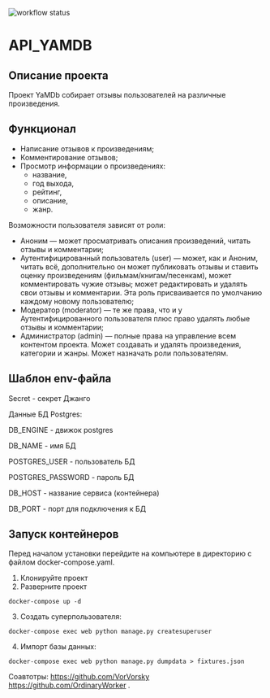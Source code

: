 ![workflow status](https://github.com/klinf1/yamdb_final/actions/workflows/yamdb_workflow.yml/badge.svg)

# API_YAMDB

## Описание проекта
Проект YaMDb собирает отзывы пользователей на различные произведения.

## Функционал
- Написание отзывов к произведениям;
- Комментирование отзывов;
- Просмотр информации о произведениях:
  - название,
  - год выхода,
  - рейтинг,
  - описание,
  - жанр.

Возможности пользователя зависят от роли:
- Аноним — может просматривать описания произведений, читать отзывы
и комментарии;
- Аутентифицированный пользователь (user) — может, как и Аноним,
читать всё, дополнительно он может публиковать отзывы
и ставить оценку произведениям (фильмам/книгам/песенкам),
может комментировать чужие отзывы; может редактировать
и удалять свои отзывы и комментарии.
Эта роль присваивается по умолчанию каждому новому пользователю;
- Модератор (moderator) — те же права, что и у Аутентифицированного
пользователя плюс право удалять любые отзывы и комментарии;
- Администратор (admin) — полные права на управление всем контентом проекта.
Может создавать и удалять произведения, категории и жанры.
Может назначать роли пользователям.

## Шаблон env-файла
Secret - секрет Джанго

Данные БД Postgres:

DB_ENGINE - движок postgres

DB_NAME - имя БД

POSTGRES_USER - пользователь БД

POSTGRES_PASSWORD - пароль БД

DB_HOST - название сервиса (контейнера)

DB_PORT - порт для подключения к БД

## Запуск контейнеров

Перед началом установки перейдите на компьютере в директорию с файлом docker-compose.yaml.

1. Клонируйте проект
2. Разверните проект
```
docker-compose up -d
```
3. Создать суперпользователя:
```
docker-compose exec web python manage.py createsuperuser
```
4. Импорт базы данных:
```
docker-compose exec web python manage.py dumpdata > fixtures.json
```

Соавтотры:
https://github.com/VorVorsky
https://github.com/OrdinaryWorker 
.